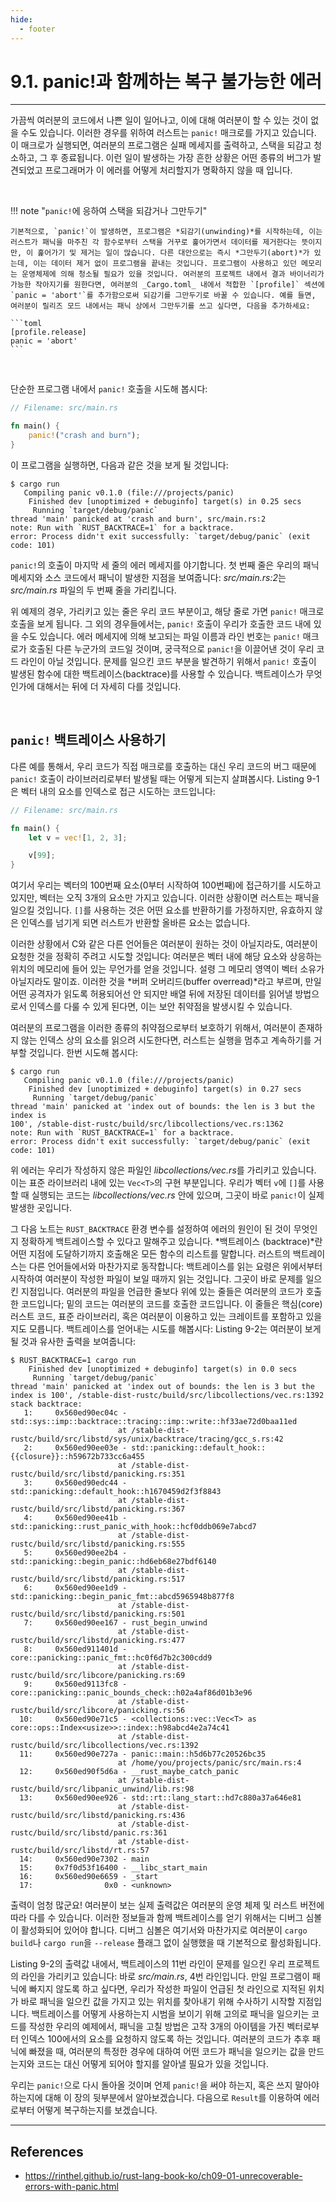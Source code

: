 ```yaml
---
hide:
  - footer
---
```


# 9.1. panic!과 함께하는 복구 불가능한 에러

---

가끔씩 여러분의 코드에서 나쁜 일이 일어나고, 이에 대해 여러분이 할 수 있는 것이 없을 수도 있습니다. 이러한 경우를 위하여 러스트는 `panic!` 매크로를 가지고 있습니다. 이 매크로가 실행되면, 여러분의 프로그램은 실패 메세지를 출력하고, 스택을 되감고 청소하고, 그 후 종료됩니다. 이런 일이 발생하는 가장 흔한 상황은 어떤 종류의 버그가 발견되었고 프로그래머가 이 에러를 어떻게 처리할지가 명확하지 않을 때 입니다.

<br/>

!!! note "`panic!`에 응하여 스택을 되감거나 그만두기"

    기본적으로, `panic!`이 발생하면, 프로그램은 *되감기(unwinding)*를 시작하는데, 이는 러스트가 패닉을 마주친 각 함수로부터 스택을 거꾸로 훑어가면서 데이터를 제거한다는 뜻이지만, 이 훑어가기 및 제거는 일이 많습니다. 다른 대안으로는 즉시 *그만두기(abort)*가 있는데, 이는 데이터 제거 없이 프로그램을 끝내는 것입니다. 프로그램이 사용하고 있던 메모리는 운영체제에 의해 청소될 필요가 있을 것입니다. 여러분의 프로젝트 내에서 결과 바이너리가 가능한 작아지기를 원한다면, 여러분의 _Cargo.toml_ 내에서 적합한 `[profile]` 섹션에 `panic = 'abort'`를 추가함으로써 되감기를 그만두기로 바꿀 수 있습니다. 예를 들면, 여러분이 릴리즈 모드 내에서는 패닉 상에서 그만두기를 쓰고 싶다면, 다음을 추가하세요:

    ```toml
    [profile.release]
    panic = 'abort'
    ```

<br/>

단순한 프로그램 내에서 `panic!` 호출을 시도해 봅시다:

```rust
// Filename: src/main.rs

fn main() {
    panic!("crash and burn");
}
```

이 프로그램을 실행하면, 다음과 같은 것을 보게 될 것입니다:

```
$ cargo run
   Compiling panic v0.1.0 (file:///projects/panic)
    Finished dev [unoptimized + debuginfo] target(s) in 0.25 secs
     Running `target/debug/panic`
thread 'main' panicked at 'crash and burn', src/main.rs:2
note: Run with `RUST_BACKTRACE=1` for a backtrace.
error: Process didn't exit successfully: `target/debug/panic` (exit code: 101)
```

`panic!`의 호출이 마지막 세 줄의 에러 메세지를 야기합니다. 첫 번째 줄은 우리의 패닉 메세지와 소스 코드에서 패닉이 발생한 지점을 보여줍니다: *src/main.rs:2*는 _src/main.rs_ 파일의 두 번째 줄을 가리킵니다.

위 예제의 경우, 가리키고 있는 줄은 우리 코드 부분이고, 해당 줄로 가면 `panic!` 매크로 호출을 보게 됩니다. 그 외의 경우들에서는, `panic!` 호출이 우리가 호출한 코드 내에 있을 수도 있습니다. 에러 메세지에 의해 보고되는 파일 이름과 라인 번호는 `panic!` 매크로가 호출된 다른 누군가의 코드일 것이며, 궁극적으로 `panic!`을 이끌어낸 것이 우리 코드 라인이 아닐 것입니다. 문제를 일으킨 코드 부분을 발견하기 위해서 `panic!` 호출이 발생된 함수에 대한 백트레이스(backtrace)를 사용할 수 있습니다. 백트레이스가 무엇인가에 대해서는 뒤에 더 자세히 다를 것입니다.

<br/>

## `panic!` 백트레이스 사용하기

다른 예를 통해서, 우리 코드가 직접 매크로를 호출하는 대신 우리 코드의 버그 때문에 `panic!` 호출이 라이브러리로부터 발생될 때는 어떻게 되는지 살펴봅시다. Listing 9-1은 벡터 내의 요소를 인덱스로 접근 시도하는 코드입니다:

```rust title="Listing 9-1: panic!을 일으키는 벡터의 끝을 넘어선 요소에 대한 접근 시도"
// Filename: src/main.rs

fn main() {
    let v = vec![1, 2, 3];

    v[99];
}
```

여기서 우리는 벡터의 100번째 요소(0부터 시작하여 100번째)에 접근하기를 시도하고 있지만, 벡터는 오직 3개의 요소만 가지고 있습니다. 이러한 상황이면 러스트는 패닉을 일으킬 것입니다. `[]`를 사용하는 것은 어떤 요소를 반환하기를 가정하지만, 유효하지 않은 인덱스를 넘기게 되면 러스트가 반환할 올바른 요소는 없습니다.

이러한 상황에서 C와 같은 다른 언어들은 여러분이 원하는 것이 아닐지라도, 여러분이 요청한 것을 정확히 주려고 시도할 것입니다: 여러분은 벡터 내에 해당 요소와 상응하는 위치의 메모리에 들어 있는 무언가를 얻을 것입니다. 설령 그 메모리 영역이 벡터 소유가 아닐지라도 말이죠. 이러한 것을 *버퍼 오버리드(buffer overread)*라고 부르며, 만일 어떤 공격자가 읽도록 허용되어선 안 되지만 배열 뒤에 저장된 데이터를 읽어낼 방법으로서 인덱스를 다룰 수 있게 된다면, 이는 보안 취약점을 발생시킬 수 있습니다.

여러분의 프로그램을 이러한 종류의 취약점으로부터 보호하기 위해서, 여러분이 존재하지 않는 인덱스 상의 요소를 읽으려 시도한다면, 러스트는 실행을 멈추고 계속하기를 거부할 것입니다. 한번 시도해 봅시다:

```
$ cargo run
   Compiling panic v0.1.0 (file:///projects/panic)
    Finished dev [unoptimized + debuginfo] target(s) in 0.27 secs
     Running `target/debug/panic`
thread 'main' panicked at 'index out of bounds: the len is 3 but the index is
100', /stable-dist-rustc/build/src/libcollections/vec.rs:1362
note: Run with `RUST_BACKTRACE=1` for a backtrace.
error: Process didn't exit successfully: `target/debug/panic` (exit code: 101)
```

위 에러는 우리가 작성하지 않은 파일인 *libcollections/vec.rs*를 가리키고 있습니다. 이는 표준 라이브러리 내에 있는 `Vec<T>`의 구현 부분입니다. 우리가 벡터 `v`에 `[]`를 사용할 때 실행되는 코드는 _libcollections/vec.rs_ 안에 있으며, 그곳이 바로 `panic!`이 실제 발생한 곳입니다.

그 다음 노트는 `RUST_BACKTRACE` 환경 변수를 설정하여 에러의 원인이 된 것이 무엇인지 정확하게 백트레이스할 수 있다고 말해주고 있습니다. *백트레이스 (backtrace)*란 어떤 지점에 도달하기까지 호출해온 모든 함수의 리스트를 말합니다. 러스트의 백트레이스는 다른 언어들에서와 마찬가지로 동작합니다: 백트레이스를 읽는 요령은 위에서부터 시작하여 여러분이 작성한 파일이 보일 때까지 읽는 것입니다. 그곳이 바로 문제를 일으킨 지점입니다. 여러분의 파일을 언급한 줄보다 위에 있는 줄들은 여러분의 코드가 호출한 코드입니다; 밑의 코드는 여러분의 코드를 호출한 코드입니다. 이 줄들은 핵심(core) 러스트 코드, 표준 라이브러리, 혹은 여러분이 이용하고 있는 크레이트를 포함하고 있을지도 모릅니다. 백트레이스를 얻어내는 시도를 해봅시다: Listing 9-2는 여러분이 보게 될 것과 유사한 출력을 보여줍니다:

```title="Listing 9-2: 환경 변수 RUST_BACKTRACE가 설정되었을 때 panic!의 호출에 의해 발생되는 백트레이스 출력"
$ RUST_BACKTRACE=1 cargo run
    Finished dev [unoptimized + debuginfo] target(s) in 0.0 secs
     Running `target/debug/panic`
thread 'main' panicked at 'index out of bounds: the len is 3 but the index is 100', /stable-dist-rustc/build/src/libcollections/vec.rs:1392
stack backtrace:
   1:     0x560ed90ec04c - std::sys::imp::backtrace::tracing::imp::write::hf33ae72d0baa11ed
                        at /stable-dist-rustc/build/src/libstd/sys/unix/backtrace/tracing/gcc_s.rs:42
   2:     0x560ed90ee03e - std::panicking::default_hook::{{closure}}::h59672b733cc6a455
                        at /stable-dist-rustc/build/src/libstd/panicking.rs:351
   3:     0x560ed90edc44 - std::panicking::default_hook::h1670459d2f3f8843
                        at /stable-dist-rustc/build/src/libstd/panicking.rs:367
   4:     0x560ed90ee41b - std::panicking::rust_panic_with_hook::hcf0ddb069e7abcd7
                        at /stable-dist-rustc/build/src/libstd/panicking.rs:555
   5:     0x560ed90ee2b4 - std::panicking::begin_panic::hd6eb68e27bdf6140
                        at /stable-dist-rustc/build/src/libstd/panicking.rs:517
   6:     0x560ed90ee1d9 - std::panicking::begin_panic_fmt::abcd5965948b877f8
                        at /stable-dist-rustc/build/src/libstd/panicking.rs:501
   7:     0x560ed90ee167 - rust_begin_unwind
                        at /stable-dist-rustc/build/src/libstd/panicking.rs:477
   8:     0x560ed911401d - core::panicking::panic_fmt::hc0f6d7b2c300cdd9
                        at /stable-dist-rustc/build/src/libcore/panicking.rs:69
   9:     0x560ed9113fc8 - core::panicking::panic_bounds_check::h02a4af86d01b3e96
                        at /stable-dist-rustc/build/src/libcore/panicking.rs:56
  10:     0x560ed90e71c5 - <collections::vec::Vec<T> as core::ops::Index<usize>>::index::h98abcd4e2a74c41
                        at /stable-dist-rustc/build/src/libcollections/vec.rs:1392
  11:     0x560ed90e727a - panic::main::h5d6b77c20526bc35
                        at /home/you/projects/panic/src/main.rs:4
  12:     0x560ed90f5d6a - __rust_maybe_catch_panic
                        at /stable-dist-rustc/build/src/libpanic_unwind/lib.rs:98
  13:     0x560ed90ee926 - std::rt::lang_start::hd7c880a37a646e81
                        at /stable-dist-rustc/build/src/libstd/panicking.rs:436
                        at /stable-dist-rustc/build/src/libstd/panic.rs:361
                        at /stable-dist-rustc/build/src/libstd/rt.rs:57
  14:     0x560ed90e7302 - main
  15:     0x7f0d53f16400 - __libc_start_main
  16:     0x560ed90e6659 - _start
  17:                0x0 - <unknown>
```

출력이 엄청 많군요! 여러분이 보는 실제 출력값은 여러분의 운영 체제 및 러스트 버전에 따라 다를 수 있습니다. 이러한 정보들과 함께 백트레이스를 얻기 위해서는 디버그 심볼이 활성화되어 있어야 합니다. 디버그 심볼은 여기서와 마찬가지로 여러분이 `cargo build`나 `cargo run`을 `--release` 플래그 없이 실행했을 때 기본적으로 활성화됩니다.

Listing 9-2의 출력값 내에서, 백트레이스의 11번 라인이 문제를 일으킨 우리 프로젝트의 라인을 가리키고 있습니다: 바로 _src/main.rs_, 4번 라인입니다. 만일 프로그램이 패닉에 빠지지 않도록 하고 싶다면, 우리가 작성한 파일이 언급된 첫 라인으로 지적된 위치가 바로 패닉을 일으킨 값을 가지고 있는 위치를 찾아내기 위해 수사하기 시작할 지점입니다. 백트레이스를 어떻게 사용하는지 시범을 보이기 위해 고의로 패닉을 일으키는 코드를 작성한 우리의 예제에서, 패닉을 고칠 방법은 고작 3개의 아이템을 가진 벡터로부터 인덱스 100에서의 요소를 요청하지 않도록 하는 것입니다. 여러분의 코드가 추후 패닉에 빠졌을 때, 여러분의 특정한 경우에 대하여 어떤 코드가 패닉을 일으키는 값을 만드는지와 코드는 대신 어떻게 되어야 할지를 알아낼 필요가 있을 것입니다.

우리는 `panic!`으로 다시 돌아올 것이며 언제 `panic!`을 써야 하는지, 혹은 쓰지 말아야 하는지에 대해 이 장의 뒷부분에서 알아보겠습니다. 다음으로 `Result`를 이용하여 에러로부터 어떻게 복구하는지를 보겠습니다.

---

## References

- <https://rinthel.github.io/rust-lang-book-ko/ch09-01-unrecoverable-errors-with-panic.html>
